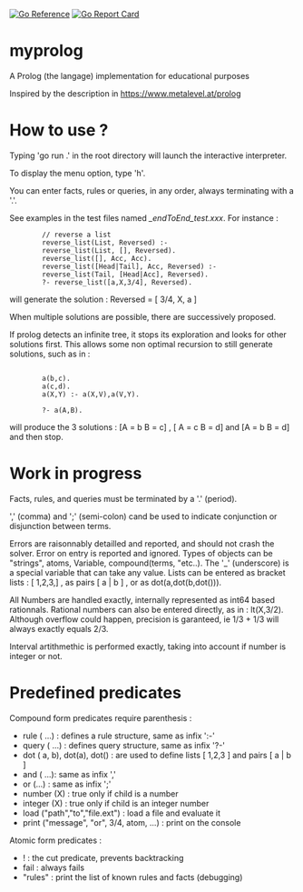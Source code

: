 
[![Go Reference](https://pkg.go.dev/badge/github.com/xavier268/myprolog.svg)](https://pkg.go.dev/github.com/xavier268/myprolog) 
[![Go Report Card](https://goreportcard.com/badge/github.com/xavier268/myprolog)](https://goreportcard.com/report/github.com/xavier268/myprolog)
# myprolog
A Prolog (the langage) implementation for educational purposes

Inspired by the description in https://www.metalevel.at/prolog

# How to use ?

Typing 'go run .' in the root directory will launch the interactive interpreter.

To display the menu option, type 'h'.

You can enter facts, rules or queries, in any order, always terminating with a '.'.

See examples in the test files named *_endToEnd_test.xxx*. For instance :

```
        // reverse a list
		reverse_list(List, Reversed) :-
    	reverse_list(List, [], Reversed).
		reverse_list([], Acc, Acc).
		reverse_list([Head|Tail], Acc, Reversed) :-
    	reverse_list(Tail, [Head|Acc], Reversed).	
		?- reverse_list([a,X,3/4], Reversed).

```

will generate the solution : Reversed = [ 3/4, X, a ]

When multiple solutions are possible, there are successively proposed.

If prolog detects an infinite tree, it stops its exploration and looks for other solutions first.
This allows some non optimal  recursion to still generate solutions, such as in :

```

        a(b,c). 
        a(c,d).  
        a(X,Y) :- a(X,V),a(V,Y).  
        
        ?- a(A,B). 

```
will produce the 3 solutions : 	[A = b B = c] , [ A = c B = d]  and [A = b B = d] and then stop.

# Work in progress

Facts, rules, and queries must be terminated by a '.' (period).

',' (comma) and ';' (semi-colon) cand be used to indicate conjunction or disjunction between terms.

Errors are raisonnably detailled and reported, and should not crash the solver. Error on entry is reported and ignored.
Types of objects can be "strings", atoms, Variable, compound(terms, "etc..). The '_' (underscore) is a special variable that can take any value.
Lists can be entered as bracket lists : [ 1,2,3,] , as pairs [ a | b ] , or as dot(a,dot(b,dot())).

All Numbers are handled exactly, internally represented as int64 based rationnals. Rational numbers can also be entered directly, as in : lt(X,3/2). Although overflow could happen, precision is garanteed, ie 1/3 + 1/3 will always exactly equals 2/3.

Interval artithmethic is performed exactly, taking into account if number is integer or not.

# Predefined predicates

Compound form predicates require parenthesis :
* rule ( ...) : defines a rule structure, same as infix ':-'
* query ( ...)  : defines query structure, same as infix '?-'
* dot ( a, b), dot(a), dot() : are used to define lists [ 1,2,3 ] and pairs [ a | b ]
* and ( ...): same as infix ','
* or (...) : same as infix ';'
* number (X) : true only if child is a number
* integer (X) : true only if child is an integer number
* load ("path","to","file.ext") : load a file and evaluate it
* print ("message", "or", 3/4, atom, ...) : print on the console

Atomic form predicates :
* ! : the cut predicate, prevents backtracking
* fail : always fails
* "rules" : print the list of known rules and facts (debugging)